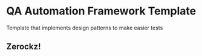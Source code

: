 #  QA Automation Framework Template

Template that implements design patterns to make easier tests

## Zerockz!

